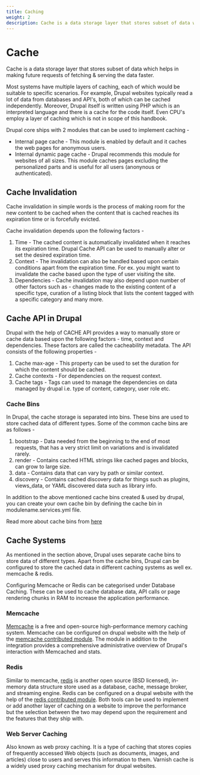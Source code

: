 ```yaml
---
title: Caching
weight: 2
description: Cache is a data storage layer that stores subset of data which helps in making future requests of fetching & serving the data faster. Caching is one of the major concern areas in the web projects. If not handled efficiently it can lead to a number of cache related issues on a website ex. outdated content being displayed for a long time, low percentage of cached content that can affect the web page load speed.
---
```


# Cache

Cache is a data storage layer that stores subset of data which helps in making future requests of fetching & serving the data faster.

Most systems have multiple layers of caching, each of which would be suitable to specific scenarios. 
For example, Drupal websites typically read a lot of data from databases and API's, both of which can be cached independently. 
Moreover, Drupal itself is written using PHP which is an interpreted language and there is a cache for the code itself. Even CPU's employ a layer of caching which is not in scope of this handbook.

Drupal core ships with 2 modules that can be used to implement caching - 

- Internal page cache - This module is enabled by default and it caches the web pages for anonymous users.
- Internal dynamic page cache - Drupal recommends this module for websites of all sizes. This module caches pages excluding the personalized parts and is useful for all users (anonynous or authenticated).

## Cache Invalidation

Cache invalidation in simple words is the process of making room for the new content to be cached when the content that is cached reaches its expiration time or is forcefully evicted.

Cache invalidation depends upon the following factors - 
1) Time - The cached content is automatically invalidated when it reaches its expiration time. Drupal Cache API can be used to manually alter or set the desired expiration time.
2) Context - The invalidation can also be handled based upon certain conditions apart from the expiration time. For ex. you might want to invalidate the cache based upon the type of user visiting the site.
3) Dependencies - Cache invalidation may also depend upon number of other factors such as - changes made to the existing content of a specific type, curation of a listing block that lists the content tagged with a specific category and many more.

## Cache API in Drupal

Drupal with the help of CACHE API provides a way to manually store or cache data based upon the following factors - time, context and dependencies. These factors are called the cacheability metadata. The API consists of the following properties -
1) Cache max-age - This property can be used to set the duration for which the content should be cached.
2) Cache contexts - For dependencies on the request context.
3) Cache tags - Tags can used to manage the dependencies on data managed by drupal i.e. type of content, category, user role etc.

### Cache Bins

In Drupal, the cache storage is separated into bins. These bins are used to store cached data of different types. Some of the common cache bins are as follows -

1) bootstrap - Data needed from the beginning to the end of most requests, that has a very strict limit on variations and is invalidated rarely.
2) render - Contains cached HTML strings like cached pages and blocks, can grow to large size.
3) data - Contains data that can vary by path or similar context.
4) discovery - Contains cached discovery data for things such as plugins, views_data, or YAML discovered data such as library info.

In addition to the above mentioned cache bins created & used by drupal, you can create your own cache bin by defining the cache bin in modulename.services.yml file.

Read more about cache bins from [here](https://api.drupal.org/api/drupal/core!core.api.php/group/cache/8.2.x)

## Cache Systems

As mentioned in the section above, Drupal uses separate cache bins to store data of different types. Apart from the cache bins, Drupal can be configured to store the cached data in different caching systems as well ex. memcache & redis.

Configuring Memcache or Redis can be categorised under Database Caching. These can be used to cache database data, API calls or page rendering chunks in RAM to increase the application performance.

### Memcache

[Memcache](https://memcached.org/) is a free and open-source high-performance memory caching system. Memcache can be configured on drupal website with the help of the [memcache contributed module](https://www.drupal.org/project/memcache). The module in addition to the integration provides a comprehensive administrative overview of Drupal's interaction with Memcached and stats.

### Redis

Similar to memcache, [redis](https://redis.io/docs/about/) is another open source (BSD licensed), in-memory data structure store used as a database, cache, message broker, and streaming engine. Redis can be configured on a drupal website with the help of the [redis contributed module](https://www.drupal.org/project/redis). Both tools can be used to implement or add another layer of caching on a website to improve the performance but the selection between the two may depend upon the requirement and the features that they ship with.

### Web Server Caching

Also known as web proxy caching. It is a type of caching that stores copies of frequently accessed Web objects (such as documents, images, and articles) close to users and serves this information to them. Varnish cache is a widely used proxy caching mechanism for drupal websites.


